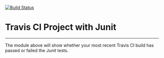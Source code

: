 [![Build Status](https://travis-ci.org/14renus/gittest.svg?branch=master)](https://travis-ci.org/14renus/gittest)

# Travis CI Project with Junit
----------
The module above will show whether your most recent Travis CI
build has passed or failed the Junit tests. 
